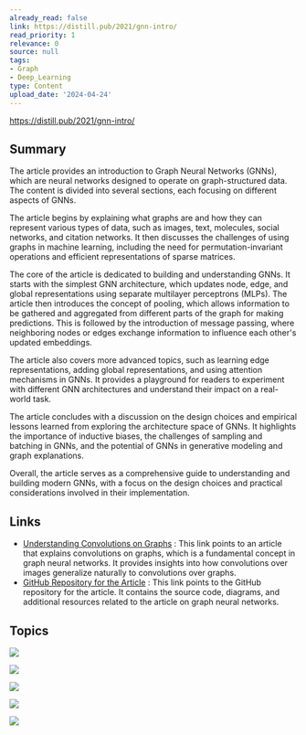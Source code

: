 ```yaml
---
already_read: false
link: https://distill.pub/2021/gnn-intro/
read_priority: 1
relevance: 0
source: null
tags:
- Graph
- Deep_Learning
type: Content
upload_date: '2024-04-24'
---
```


https://distill.pub/2021/gnn-intro/
## Summary

The article provides an introduction to Graph Neural Networks (GNNs), which are neural networks designed to operate on graph-structured data. The content is divided into several sections, each focusing on different aspects of GNNs.

The article begins by explaining what graphs are and how they can represent various types of data, such as images, text, molecules, social networks, and citation networks. It then discusses the challenges of using graphs in machine learning, including the need for permutation-invariant operations and efficient representations of sparse matrices.

The core of the article is dedicated to building and understanding GNNs. It starts with the simplest GNN architecture, which updates node, edge, and global representations using separate multilayer perceptrons (MLPs). The article then introduces the concept of pooling, which allows information to be gathered and aggregated from different parts of the graph for making predictions. This is followed by the introduction of message passing, where neighboring nodes or edges exchange information to influence each other's updated embeddings.

The article also covers more advanced topics, such as learning edge representations, adding global representations, and using attention mechanisms in GNNs. It provides a playground for readers to experiment with different GNN architectures and understand their impact on a real-world task.

The article concludes with a discussion on the design choices and empirical lessons learned from exploring the architecture space of GNNs. It highlights the importance of inductive biases, the challenges of sampling and batching in GNNs, and the potential of GNNs in generative modeling and graph explanations.

Overall, the article serves as a comprehensive guide to understanding and building modern GNNs, with a focus on the design choices and practical considerations involved in their implementation.
## Links

- [Understanding Convolutions on Graphs](https://doi.org/10.23915/distill.00032) : This link points to an article that explains convolutions on graphs, which is a fundamental concept in graph neural networks. It provides insights into how convolutions over images generalize naturally to convolutions over graphs.
- [GitHub Repository for the Article](https://github.com/distillpub/post--gnn-intro) : This link points to the GitHub repository for the article. It contains the source code, diagrams, and additional resources related to the article on graph neural networks.

## Topics

![](topics/Concept/Graph%20Neural%20Networks)

![](topics/Concept/Graphs)

![](topics/Concept/Message%20Passing)

![](topics/Concept/Pooling)

![](topics/Concept/Graph%20Attention%20Networks)